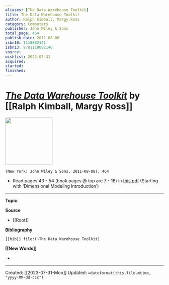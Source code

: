 ```yaml
---
aliases: [The Data Warehouse Toolkit]
title: The Data Warehouse Toolkit
author: Ralph Kimball, Margy Ross
category: Computers
publisher: John Wiley & Sons
total_page: 464
publish_date: 2011-08-08
isbn10: 1118082141
isbn13: 9781118082140
source: 
wishlist: 2023-07-31
acquired: 
started: 
finished: 
---
```

# *[The Data Warehouse Toolkit]()* by [[Ralph Kimball, Margy Ross]]

<img src="http://books.google.com/books/content?id=XoS2oy1IcB4C&printsec=frontcover&img=1&zoom=1&edge=curl&source=gbs_api" width=150>

`(New York: John Wiley & Sons, 2011-08-08), 464`


- Read pages 43 - 54 (book pages @ top are 7 - 18) in [this pdf](https://github.com/ms2ag16/Books/blob/master/Kimball_The-Data-Warehouse-Toolkit-3rd-Edition.pdf) (Starting with ‘Dimensional Modeling Introduction’)


--- 
**Topic**: 

**Source**
- [[Root]]

**Bibliography**

```query
[[bib]] file:(~The Data Warehouse Toolkit)
```
 

**[[New Words]]**

- 

---
Created: [[2023-07-31-Mon]]
Updated: `=dateformat(this.file.mtime, "yyyy-MM-dd-ccc")`